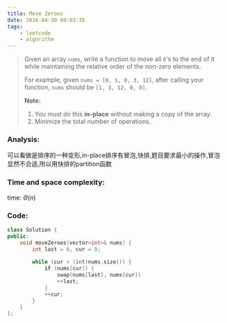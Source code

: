 ```yaml
---
title: Move Zeroes
date: 2016-04-30 09:03:35
tags: 
    - leetcode
    - algorithm
---
```

>Given an array `nums`, write a function to move all `0`'s to the end of it while maintaining the relative order of the non-zero elements.
>
>For example, given `nums = [0, 1, 0, 3, 12]`, after calling your function, `nums` should be `[1, 3, 12, 0, 0]`.
>
>**Note:**
>1. You must do this **in-place** without making a copy of the array.
>1. Minimize the total number of operations.
<!-- more -->
### Analysis:
可以看做是排序的一种变形,in-place排序有冒泡,快排,题目要求最小的操作,冒泡显然不合适,所以用快排的partition函数
### Time and space complexity:
time: $\Theta (n)$
### Code:
```cpp
class Solution {
public:
    void moveZeroes(vector<int>& nums) {
        int last = 0, cur = 0;
        
        while (cur < (int)nums.size()) {
            if (nums[cur]) {
                swap(nums[last], nums[cur])
                ++last;
            }
            ++cur;
        }
    }
};
```